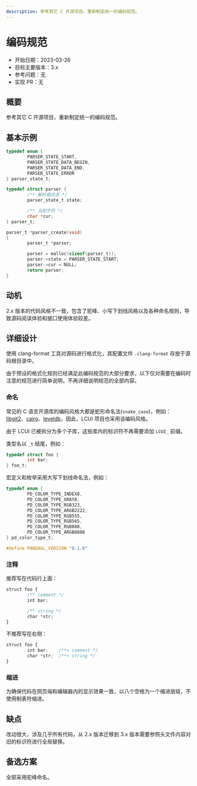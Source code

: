 ```yaml
---
description: 参考其它 C 开源项目，重新制定统一的编码规范。
---
```


# 编码规范

- 开始日期：2023-03-26
- 目标主要版本：3.x
- 参考问题：无
- 实现 PR：无

## 概要

参考其它 C 开源项目，重新制定统一的编码规范。

## 基本示例

```c
typedef enum {
        PARSER_STATE_START,
        PARSER_STATE_DATA_BEGIN,
        PARSER_STATE_DATA_END,
        PARSER_STATE_ERROR
} parser_state_t;

typedef struct parser {
        /** 解析器状态 */
        parser_state_t state;

        /** 当前字符 */
        char *cur;
} parser_t;

parser_t *parser_create(void)
{
        parser_t *parser;

        parser = malloc(sizeof(parser_t));
        parser->state = PARSER_STATE_START;
        parser->cur = NULL;
        return parser;
}
```

## 动机

2.x 版本的代码风格不一致，包含了驼峰、小写下划线风格以及各种命名规则，导致源码阅读体验和接口使用体验较差。

## 详细设计

使用 clang-format 工具对源码进行格式化，其配置文件 `.clang-format` 存放于源码根目录中。

由于预设的格式化规则已经满足此编码规范的大部分要求，以下仅对需要在编码时注意的规范进行简单说明，不再详细说明规范的全部内容。

### 命名

常见的 C 语言开源库的编码风格大都是蛇形命名法(`snake_case`)，例如：[libgit2](https://github.com/libgit2/libgit2)、[cairo](https://www.cairographics.org/)、[leveldb](https://github.com/google/leveldb/blob/main/include/leveldb/c.h)，因此，LCUI 项目也采用该编码风格。

由于 LCUI 已被拆分为多个子库，这些库内的标识符不再需要添加 `LCUI_` 前缀。

类型名以 `_t` 结尾，例如：

```c
typedef struct foo {
        int bar;
} foo_t;
```

宏定义和枚举采用大写下划线命名法，例如：

```c
typedef enum {
	    PD_COLOR_TYPE_INDEX8,
	    PD_COLOR_TYPE_GRAY8,
	    PD_COLOR_TYPE_RGB323,
	    PD_COLOR_TYPE_ARGB2222,
	    PD_COLOR_TYPE_RGB555,
	    PD_COLOR_TYPE_RGB565,
	    PD_COLOR_TYPE_RGB888,
	    PD_COLOR_TYPE_ARGB8888
} pd_color_type_t;

#define PANDAGL_VERSION "0.1.0"
```

### 注释

推荐写在代码行上面：

```ts
struct foo {
        /** comment */
        int bar;

        /** string */
        char *str;
}
```

不推荐写在右侧：

```ts
struct foo {
        int bar;    /**< comment */
        char *str;  /**< string */
}
```

### 缩进

为确保代码在网页端和编辑器内的显示效果一致，以八个空格为一个缩进层级，不使用制表符缩进。

## 缺点

改动很大，涉及几乎所有代码，从 2.x 版本迁移到 3.x 版本需要参照头文件内容对旧的标识符进行全局替换。

## 备选方案

全部采用驼峰命名。

